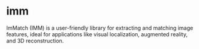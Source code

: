 # imm
ImMatch (IMM) is a user-friendly library for extracting and matching image features, ideal for applications like visual localization, augmented reality, and 3D reconstruction.
